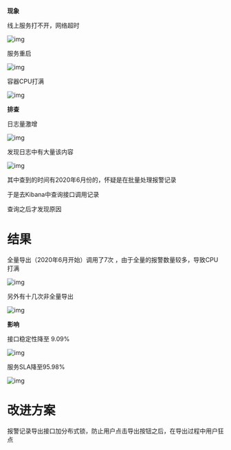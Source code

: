 **现象**

线上服务打不开，网络超时

![img](https://zalav54l6d.feishu.cn/space/api/box/stream/download/asynccode/?code=NTQ0NDA3NTJiMWE4YWExOTQ1OGFiNjIzYzExNmY3MGZfWWl6V1VFdHBUTmNNd1dwczROTDhOZ2lPUXBETmlETndfVG9rZW46SnFRSGJBcG44b25TQmt4RlR1R2NNR2QwbnFlXzE3MDMwODM5MDc6MTcwMzA4NzUwN19WNA)

服务重启

![img](https://zalav54l6d.feishu.cn/space/api/box/stream/download/asynccode/?code=ODFlMTliYzgxODliMGFjNWI0NWE0MzZkYzdlZDBjNWFfbXFFRTdWUFNPUUU1Qm52WGpIejhuZERwbVZ5SFVFb0VfVG9rZW46QWNHcmJlbkpOb2ViSVd4aHZlWmMzdXlobjFlXzE3MDMwODM5MDc6MTcwMzA4NzUwN19WNA)

容器CPU打满

![img](https://zalav54l6d.feishu.cn/space/api/box/stream/download/asynccode/?code=MDE0NmNkY2Q0ZTAyY2RmNzI2N2RlYWM4ODJiZTlhNDhfb1ZrZHd0N0c2WTl5Z3JvZnJ4TTBHem1FTW9KY0NidHdfVG9rZW46UDduWGJsd25Ob05pV094aTgxOGNlVDhrbnljXzE3MDMwODM5MDc6MTcwMzA4NzUwN19WNA)

**排查**

日志量激增

![img](https://zalav54l6d.feishu.cn/space/api/box/stream/download/asynccode/?code=NjFiZGI1MjEwMzA2ZDFkMTEwNjAwNWY5M2NmZjI3YzJfMzk4am5yQzc3bzZocmY4aGhSODZhWFpXNXNKcUhqUHhfVG9rZW46V3RGMmJDbHhyb212aWR4WERzRWNhNjI2bjVjXzE3MDMwODM5MDc6MTcwMzA4NzUwN19WNA)

发现日志中有大量该内容

![img](https://zalav54l6d.feishu.cn/space/api/box/stream/download/asynccode/?code=MjM4ZDJiZTc5OWY1YWMwMGU0OTJlNjg0ZDgzZDZhMjhfV3dhR3hNNWE3SU03Z29wYjVxYlBpV2s5NVJUWUZlS2ZfVG9rZW46V0hWMWIwWDl5b2pQSmh4Q25WUWN1SHRMblVjXzE3MDMwODM5MDc6MTcwMzA4NzUwN19WNA)

其中查到的时间有2020年6月份的，怀疑是在批量处理报警记录

于是去Kibana中查询接口调用记录



查询之后才发现原因

# **结果**

全量导出（2020年6月开始）调用了7次 ，由于全量的报警数量较多，导致CPU打满

![img](https://zalav54l6d.feishu.cn/space/api/box/stream/download/asynccode/?code=MzI1YTdmMjZkODVkYzc5OGQ4ZGNiZjMxNmQ3ZDI3MzlfNFgwZ090SndaV2ZjdWxWT0JSV2dDSFFkVkpySERITk5fVG9rZW46TnZyU2JYZXdUb1hGR1d4Q2V2ZWNRRXNubmxiXzE3MDMwODM5MDc6MTcwMzA4NzUwN19WNA)

另外有十几次非全量导出

![img](https://zalav54l6d.feishu.cn/space/api/box/stream/download/asynccode/?code=YjQ4ZGJhNDgwZDdlZDliZTI1OGRlMDEyMTRhZTNmZjBfNW9YTWk1R3pmZng0UXNtSk9YNUhzNkM4azVQRUtmV29fVG9rZW46Qjhmd2JnREVlbzVvelN4TUtSc2NodGZSbkhnXzE3MDMwODM5MDc6MTcwMzA4NzUwN19WNA)

**影响**

接口稳定性降至 9.09%

![img](https://zalav54l6d.feishu.cn/space/api/box/stream/download/asynccode/?code=NjBlNzQ1NjIyMmE0OTc5ZjQ4M2VhMWZhNzcyYTc5YjZfZ3Y0ejRtYmtCb2NUUjBHVkFCVFpBb3BXZW1rZHNxRWRfVG9rZW46WXJFb2JKM05Rb3MwZjJ4OTBJVmNKWjRabmliXzE3MDMwODM5MDc6MTcwMzA4NzUwN19WNA)

服务SLA降至95.98%

![img](https://zalav54l6d.feishu.cn/space/api/box/stream/download/asynccode/?code=OTExNWI2ZjY0NDViMWJkMGMxOWYxZGY2NGI5MzhjZmNfM1BWQW0xWDhvaVRRNHJvVldNQ09MWk5Ed2R3YXBNeHRfVG9rZW46WVhjcWJoTlNJbzNZMHp4OFFGbGM2NlNHbnplXzE3MDMwODM5MDc6MTcwMzA4NzUwN19WNA)

# **改进方案**

报警记录导出接口加分布式锁，防止用户点击导出按钮之后，在导出过程中用户狂点